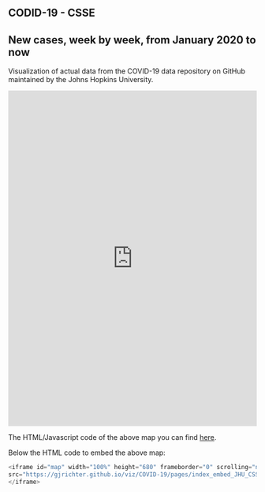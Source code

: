 ## CODID-19 - CSSE

## New cases, week by week, from January 2020 to now

Visualization of actual data from the COVID-19 data repository on GitHub maintained by the Johns Hopkins University. 

<iframe id="map" width="100%" height="680" frameborder="0" scrolling="no" marginheight="0" marginwidth="0" src="https://gjrichter.github.io/viz/COVID-19/pages/index_embed_JHU_CSSE_confirmed_clip_diff_glow.html"></iframe>

The HTML/Javascript code of the above map you can find <a href="https://github.com/gjrichter/viz/blob/master/COVID-19/pages/index_embed_JHU_CSSE_confirmed_clip_diff_glow.html" target="_blank">here</a>.

Below the HTML code to embed the above map:

```javascript
<iframe id="map" width="100%" height="680" frameborder="0" scrolling="no" marginheight="0" marginwidth="0"
src="https://gjrichter.github.io/viz/COVID-19/pages/index_embed_JHU_CSSE_confirmed_clip_diff_glow.html">
</iframe>
```

